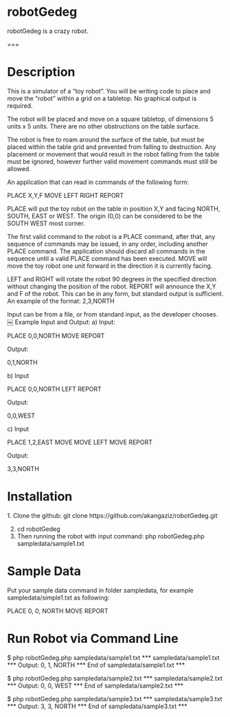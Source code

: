 robotGedeg
==========

robotGedeg is a crazy robot. 

===

<h1>Description</h1>
This is a simulator of a “toy robot”. You will be writing code to place and move the “robot” within a grid on a tabletop. No graphical output is required.

The robot will be placed and move on a square tabletop, of dimensions 5 units x 5 units.
There are no other obstructions on the table surface.

The robot is free to roam around the surface of the table, but must be placed within the table grid and prevented from falling to destruction. Any placement or movement that would result in the robot falling from the table must be ignored, however further valid movement commands must still be allowed.

An application that can read in commands of the following form:

PLACE X,Y,F
MOVE
LEFT
RIGHT
REPORT

PLACE will put the toy robot on the table in position X,Y and facing NORTH, SOUTH, EAST or WEST.
The origin (0,0) can be considered to be the SOUTH WEST most corner.

The first valid command to the robot is a PLACE command, after that, any sequence of commands may be issued, in any order, including another PLACE command. The application should discard all commands in the sequence until a valid PLACE command has been executed.
MOVE will move the toy robot one unit forward in the direction it is currently facing.

LEFT and RIGHT will rotate the robot 90 degrees in the specified direction without changing the position of the robot.
REPORT will announce the X,Y and F of the robot. This can be in any form, but standard output is sufficient. An example of the format: 2,3,NORTH

Input can be from a file, or from standard input, as the developer chooses.
￼
Example Input and Output:
a)
Input:

PLACE 0,0,NORTH
MOVE
REPORT

Output:

0,1,NORTH

b)
Input

PLACE 0,0,NORTH
LEFT
REPORT

Output:

0,0,WEST

c)
Input

PLACE 1,2,EAST
MOVE
MOVE
LEFT
MOVE
REPORT

Output:

3,3,NORTH

<h1>Installation</h1>
1. Clone the github:
	git clone https://github.com/akangaziz/robotGedeg.git

2. cd robotGedeg
3. Then running the robot with input command:
	php robotGedeg.php sampledata/sample1.txt

<h1>Sample Data </h1>
Put your sample data command in folder sampledata, for example sampledata/simple1.txt as following:

PLACE 0, 0, NORTH
MOVE
REPORT

<h1>Run Robot via Command Line</h1>

$ php robotGedeg.php sampledata/sample1.txt
*** sampledata/sample1.txt ***
Output: 0, 1, NORTH
*** End of sampledata/sample1.txt ***

$ php robotGedeg.php sampledata/sample2.txt
*** sampledata/sample2.txt ***
Output: 0, 0, WEST
*** End of sampledata/sample2.txt ***

$ php robotGedeg.php sampledata/sample3.txt
*** sampledata/sample3.txt ***
Output: 3, 3, NORTH
*** End of sampledata/sample3.txt ***